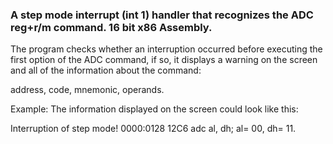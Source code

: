### A step mode interrupt (int 1) handler that recognizes the ADC reg+r/m command. 16 bit x86 Assembly.

The program checks whether an interruption occurred before executing the first option of the ADC command, if so, it displays a warning on the screen and all of the information about the command: 

address, code, mnemonic, operands.

Example: The information displayed on the screen could look like this: 

Interruption of step mode! 0000:0128 12C6 adc al, dh; al= 00, dh= 11.
